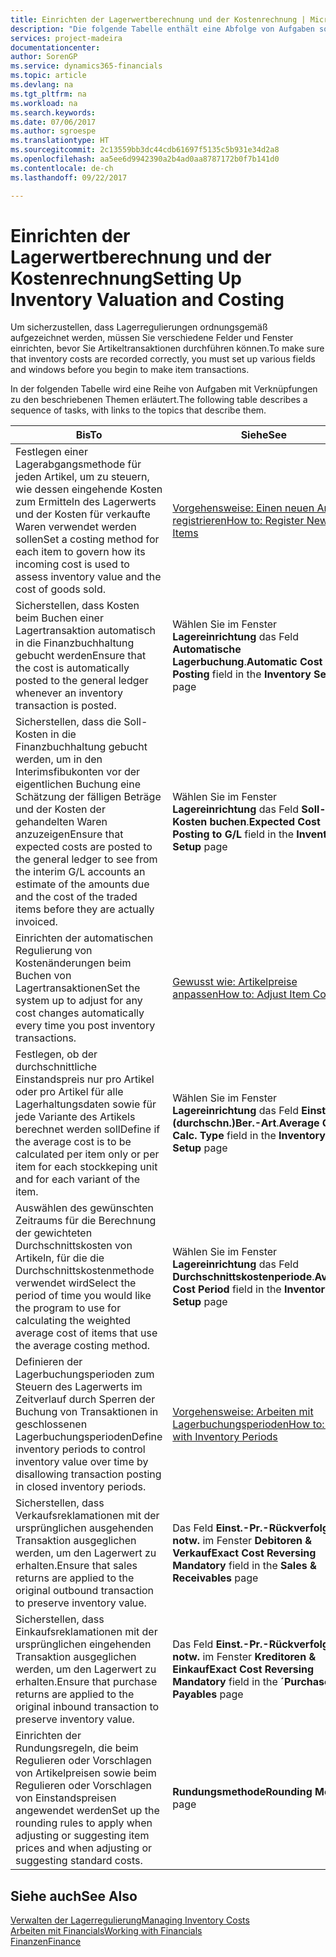 ```yaml
---
title: Einrichten der Lagerwertberechnung und der Kostenrechnung | Microsoft Docs
description: "Die folgende Tabelle enthält eine Abfolge von Aufgaben sowie Links zu den entsprechenden Themen, in denen diese Aufgaben erläutert werden."
services: project-madeira
documentationcenter: 
author: SorenGP
ms.service: dynamics365-financials
ms.topic: article
ms.devlang: na
ms.tgt_pltfrm: na
ms.workload: na
ms.search.keywords: 
ms.date: 07/06/2017
ms.author: sgroespe
ms.translationtype: HT
ms.sourcegitcommit: 2c13559bb3dc44cdb61697f5135c5b931e34d2a8
ms.openlocfilehash: aa5ee6d9942390a2b4ad0aa8787172b0f7b141d0
ms.contentlocale: de-ch
ms.lasthandoff: 09/22/2017

---
```

# <a name="setting-up-inventory-valuation-and-costing"></a><span data-ttu-id="bf948-103">Einrichten der Lagerwertberechnung und der Kostenrechnung</span><span class="sxs-lookup"><span data-stu-id="bf948-103">Setting Up Inventory Valuation and Costing</span></span>
<span data-ttu-id="bf948-104">Um sicherzustellen, dass Lagerregulierungen ordnungsgemäß aufgezeichnet werden, müssen Sie verschiedene Felder und Fenster einrichten, bevor Sie Artikeltransaktionen durchführen können.</span><span class="sxs-lookup"><span data-stu-id="bf948-104">To make sure that inventory costs are recorded correctly, you must set up various fields and windows before you begin to make item transactions.</span></span>

<span data-ttu-id="bf948-105">In der folgenden Tabelle wird eine Reihe von Aufgaben mit Verknüpfungen zu den beschriebenen Themen erläutert.</span><span class="sxs-lookup"><span data-stu-id="bf948-105">The following table describes a sequence of tasks, with links to the topics that describe them.</span></span>

|<span data-ttu-id="bf948-106">**Bis**</span><span class="sxs-lookup"><span data-stu-id="bf948-106">**To**</span></span>|<span data-ttu-id="bf948-107">**Siehe**</span><span class="sxs-lookup"><span data-stu-id="bf948-107">**See**</span></span>|  
|------------|-------------|  
|<span data-ttu-id="bf948-108">Festlegen einer Lagerabgangsmethode für jeden Artikel, um zu steuern, wie dessen eingehende Kosten zum Ermitteln des Lagerwerts und der Kosten für verkaufte Waren verwendet werden sollen</span><span class="sxs-lookup"><span data-stu-id="bf948-108">Set a costing method for each item to govern how its incoming cost is used to assess inventory value and the cost of goods sold.</span></span>|[<span data-ttu-id="bf948-109">Vorgehensweise: Einen neuen Artikel registrieren</span><span class="sxs-lookup"><span data-stu-id="bf948-109">How to: Register New Items</span></span>](inventory-how-register-new-items.md)|  
|<span data-ttu-id="bf948-110">Sicherstellen, dass Kosten beim Buchen einer Lagertransaktion automatisch in die Finanzbuchhaltung gebucht werden</span><span class="sxs-lookup"><span data-stu-id="bf948-110">Ensure that the cost is automatically posted to the general ledger whenever an inventory transaction is posted.</span></span>|<span data-ttu-id="bf948-111">Wählen Sie im Fenster **Lagereinrichtung** das Feld **Automatische Lagerbuchung**.</span><span class="sxs-lookup"><span data-stu-id="bf948-111">**Automatic Cost Posting** field in the **Inventory Setup** page</span></span>|  
|<span data-ttu-id="bf948-112">Sicherstellen, dass die Soll-Kosten in die Finanzbuchhaltung gebucht werden, um in den Interimsfibukonten vor der eigentlichen Buchung eine Schätzung der fälligen Beträge und der Kosten der gehandelten Waren anzuzeigen</span><span class="sxs-lookup"><span data-stu-id="bf948-112">Ensure that expected costs are posted to the general ledger to see from the interim G/L accounts an estimate of the amounts due and the cost of the traded items before they are actually invoiced.</span></span>|<span data-ttu-id="bf948-113">Wählen Sie im Fenster **Lagereinrichtung** das Feld **Soll-Kosten buchen**.</span><span class="sxs-lookup"><span data-stu-id="bf948-113">**Expected Cost Posting to G/L** field in the **Inventory Setup** page</span></span>|  
|<span data-ttu-id="bf948-114">Einrichten der automatischen Regulierung von Kostenänderungen beim Buchen von Lagertransaktionen</span><span class="sxs-lookup"><span data-stu-id="bf948-114">Set the system up to adjust for any cost changes automatically every time you post inventory transactions.</span></span>|[<span data-ttu-id="bf948-115">Gewusst wie: Artikelpreise anpassen</span><span class="sxs-lookup"><span data-stu-id="bf948-115">How to: Adjust Item Costs</span></span>](inventory-how-adjust-item-costs.md)|  
|<span data-ttu-id="bf948-116">Festlegen, ob der durchschnittliche Einstandspreis nur pro Artikel oder pro Artikel für alle Lagerhaltungsdaten sowie für jede Variante des Artikels berechnet werden soll</span><span class="sxs-lookup"><span data-stu-id="bf948-116">Define if the average cost is to be calculated per item only or per item for each stockkeping unit and for each variant of the item.</span></span>|<span data-ttu-id="bf948-117">Wählen Sie im Fenster **Lagereinrichtung** das Feld **Einst.-Pr.(durchschn.)Ber.-Art**.</span><span class="sxs-lookup"><span data-stu-id="bf948-117">**Average Cost Calc. Type** field in the **Inventory Setup** page</span></span>|  
|<span data-ttu-id="bf948-118">Auswählen des gewünschten Zeitraums für die Berechnung der gewichteten Durchschnittskosten von Artikeln, für die die Durchschnittskostenmethode verwendet wird</span><span class="sxs-lookup"><span data-stu-id="bf948-118">Select the period of time you would like the program to use for calculating the weighted average cost of items that use the average costing method.</span></span>|<span data-ttu-id="bf948-119">Wählen Sie im Fenster **Lagereinrichtung** das Feld **Durchschnittskostenperiode**.</span><span class="sxs-lookup"><span data-stu-id="bf948-119">**Average Cost Period** field in the **Inventory Setup** page</span></span>|  
|<span data-ttu-id="bf948-120">Definieren der Lagerbuchungsperioden zum Steuern des Lagerwerts im Zeitverlauf durch Sperren der Buchung von Transaktionen in geschlossenen Lagerbuchungsperioden</span><span class="sxs-lookup"><span data-stu-id="bf948-120">Define inventory periods to control inventory value over time by disallowing transaction posting in closed inventory periods.</span></span>|[<span data-ttu-id="bf948-121">Vorgehensweise: Arbeiten mit Lagerbuchungsperioden</span><span class="sxs-lookup"><span data-stu-id="bf948-121">How to: Work with Inventory Periods</span></span>](finance-how-to-work-with-inventory-periods.md)|  
|<span data-ttu-id="bf948-122">Sicherstellen, dass Verkaufsreklamationen mit der ursprünglichen ausgehenden Transaktion ausgeglichen werden, um den Lagerwert zu erhalten.</span><span class="sxs-lookup"><span data-stu-id="bf948-122">Ensure that sales returns are applied to the original outbound transaction to preserve inventory value.</span></span>|<span data-ttu-id="bf948-123">Das Feld **Einst.-Pr.-Rückverfolg. notw.** im Fenster **Debitoren & Verkauf**</span><span class="sxs-lookup"><span data-stu-id="bf948-123">**Exact Cost Reversing Mandatory** field in the **Sales & Receivables** page</span></span>|  
|<span data-ttu-id="bf948-124">Sicherstellen, dass Einkaufsreklamationen mit der ursprünglichen eingehenden Transaktion ausgeglichen werden, um den Lagerwert zu erhalten.</span><span class="sxs-lookup"><span data-stu-id="bf948-124">Ensure that purchase returns are applied to the original inbound transaction to preserve inventory value.</span></span>|<span data-ttu-id="bf948-125">Das Feld **Einst.-Pr.-Rückverfolg. notw.** im Fenster **Kreditoren & Einkauf**</span><span class="sxs-lookup"><span data-stu-id="bf948-125">**Exact Cost Reversing Mandatory** field in the **´Purchases & Payables** page</span></span>|
|<span data-ttu-id="bf948-126">Einrichten der Rundungsregeln, die beim Regulieren oder Vorschlagen von Artikelpreisen sowie beim Regulieren oder Vorschlagen von Einstandspreisen angewendet werden</span><span class="sxs-lookup"><span data-stu-id="bf948-126">Set up the rounding rules to apply when adjusting or suggesting item prices and when adjusting or suggesting standard costs.</span></span>|<span data-ttu-id="bf948-127">**Rundungsmethode**</span><span class="sxs-lookup"><span data-stu-id="bf948-127">**Rounding Method** page</span></span>|  

## <a name="see-also"></a><span data-ttu-id="bf948-128">Siehe auch</span><span class="sxs-lookup"><span data-stu-id="bf948-128">See Also</span></span>  
[<span data-ttu-id="bf948-129">Verwalten der Lagerregulierung</span><span class="sxs-lookup"><span data-stu-id="bf948-129">Managing Inventory Costs</span></span>](finance-manage-inventory-costs.md)  
[<span data-ttu-id="bf948-130">Arbeiten mit Financials</span><span class="sxs-lookup"><span data-stu-id="bf948-130">Working with Financials</span></span>](ui-work-product.md)  
[<span data-ttu-id="bf948-131">Finanzen</span><span class="sxs-lookup"><span data-stu-id="bf948-131">Finance</span></span>](finance.md)  

